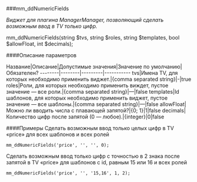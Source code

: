 ###mm_ddNumericFields

*Виджет для плагина ManagerManager, позволяющий сделать возможным ввод в TV только цифр.*

mm_ddNumericFields(string $tvs, string $roles, string $templates, bool $allowFloat, int $decimals);

####Описание параметров

Название|Описание|Допустимые значения|Значение по умолчанию|Обязателен?
--------|--------|---------|-----------
tvs|Имена TV, для которых необходимо применить виджет.|{comma separated string}|-|true
roles|Роли, для которых необходимо применить виждет, пустое значение — все роли.|{comma separated string}|—|false
templates|Id шаблонов, для которых необходимо применить виджет, пустое значение — все шаблоны.|{comma separated string}|—|false
allowFloat|Можно ли вводить числа с плавающей запятой?|{0; 1}|1|false
decimals|Количество цифр после запятой (0 — любое).|{integer}|0|false

####Примеры
Сделать возможным ввод только целых цифр в TV «price» для всех шаблонов и всех ролей
	
	mm_ddNumericFields('price', '', '', 0);

Сделать возможным ввод только цифр с точностью в 2 знака после запятой в TV «price» для шаблонов c id, равным 15 или 16 и всех ролей
	
	mm_ddNumericFields('price', '', '15,16', 1, 2);